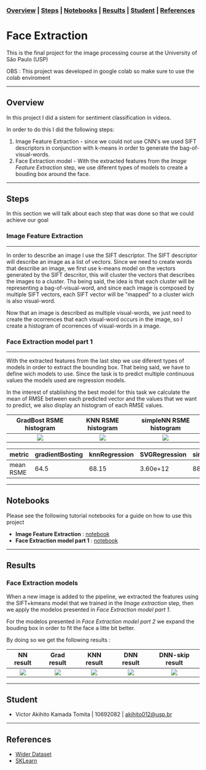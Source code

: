 ### [Overview](#overview)  | [Steps](#steps) | [Notebooks](#notebooks) | [Results](#results) | [Student](#student) | [References](#references) 

# Face Extraction

This is the final project for the image processing course at the University of São Paulo (USP)

OBS : This project was developed in google colab so make sure to use the colab enviroment

---
## Overview

In this project I did a sistem for sentiment classification in vídeos.

In order to do this I did the following steps:
 1. Image Feature Extraction - since we could not use CNN's we used SIFT descriptors in conjunction with k-means in order to generate the bag-of-visual-words.
 2. Face Extraction model - With the extracted features from the _Image Feature Extraction_ step, we use diferent types of models to create a bouding box around the face.

---
## Steps

In this section we will talk about each step that was done so that we could achieve our goal 

### **Image Feature Extraction**

<hr style="width:100%, height:1px">

In order to describe an image I use the SIFT descriptor. The SIFT descriptor will describe an image as a list of vectors. Since we need to create words that describe an image, we first use k-means model on the vectors generated by the SIFT descritor, this will cluster the vectors that describes the images to a cluster. Tha being said, the idea is that each cluster will be representing a bag-of-visual-word, and since each image is composed by multiple SIFT vectors, each SIFT vector will be "mapped" to a cluster wich is also visual-word. 

Now that an image is described as multiple visual-words, we just need to create the ocorrences that each visual-word occurs in the image, so I create a histogram of ocorrences of visual-words in a image. 

### **Face Extraction model part 1**

<hr style="width:100%, height:1px">

With the extracted features from the last step we use diferent types of models in order to extract the bounding box. That being said, we have to define wich models to use. Since the task is to predict multiple continuous values the models used are regression models.

In the interest of stablishing the best model for this task we calculate the mean of RMSE between each predicted vector and the values that we want to predict, we also display an histogram of each RMSE values.

GradBost RSME histogram       |KNN RSME histogram         |simpleNN RSME histogram
:-------------------------:|:-------------------------:|:-------------------------:
![](https://raw.githubusercontent.com/Vakihito/Face-extraction/main/images/Face%20Extraction%20model%20part%201/gradientBosting.png) |  ![](https://raw.githubusercontent.com/Vakihito/Face-extraction/main/images/Face%20Extraction%20model%20part%201/KNNr.png)  |  ![](https://raw.githubusercontent.com/Vakihito/Face-extraction/main/images/Face%20Extraction%20model%20part%201/simpleNN.png)


| metric        | gradientBosting  | knnRegression | SVGRegression  | simpleNN |
| ------------- | -------------    | ------------- | -------------  | ------------- |
| mean RSME |64.5           | 68.15            | 3.60e+12      | 88.7 |

---
## Notebooks
Please see the following tutorial notebooks for a guide on how to use this project
 - **Image Feature Extraction** : [notebook](https://colab.research.google.com/drive/1J5B1rTAGaAfFelf8P9d4lXzjjH1j_WBr#scrollTo=rLKUJZz0eCGp)
 - **Face Extraction model part 1** : [notebook](https://colab.research.google.com/drive/14EdCEEEd_vQPIMs6hrZXmW4ZPI250XAt#scrollTo=GivtF11O1irD)

---
## Results
### Face Extraction models

When a new image is added to the pipeline, we extracted the features using the SIFT+kmeans model that we trained in the *Image extraction* step, then we apply the modelos presented in *Face Extraction model part 1*. 

For the modelos presented in *Face Extraction model part 2* we expand the bouding box in order to fit the face a litte bit better.

By doing so we get the following results : 

NN result    | Grad result | KNN result  |DNN result   |DNN-skip result
:-----------:|:-----------:|:-----------:|:-----------:|:-----------:
| ![](https://raw.githubusercontent.com/Vakihito/Face-extraction/main/images/results_face_extraction_p1_v1/image_NN_result.png) | ![](https://raw.githubusercontent.com/Vakihito/Face-extraction/main/images/results_face_extraction_p1_v1/grad_boost_result.png) | ![](https://raw.githubusercontent.com/Vakihito/Face-extraction/main/images/results_face_extraction_p1_v1/image_knn_result.png)  | ![](https://raw.githubusercontent.com/Vakihito/Face-extraction/main/images/results_face_extraction_p2_v1/Simple%20NN.png) | ![](https://raw.githubusercontent.com/Vakihito/Face-extraction/main/images/results_face_extraction_p2_v1/Simple%20NN%20with%20skip.png) |


---
## Student
  - Victor Akihito Kamada Tomita | 10692082 | akihito012@usp.br
---
## References
  - [Wider Dataset](http://shuoyang1213.me/WIDERFACE/)
  - [SKLearn](https://scikit-learn.org/stable/modules/multiclass.html)
